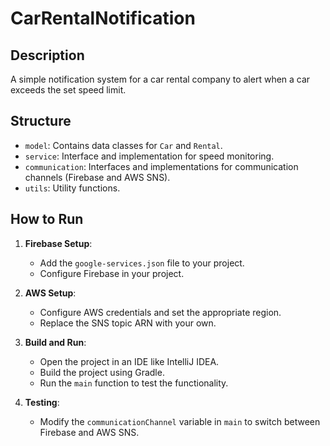 # CarRentalNotification

## Description
A simple notification system for a car rental company to alert when a car exceeds the set speed limit.

## Structure
- `model`: Contains data classes for `Car` and `Rental`.
- `service`: Interface and implementation for speed monitoring.
- `communication`: Interfaces and implementations for communication channels (Firebase and AWS SNS).
- `utils`: Utility functions.

## How to Run
1. **Firebase Setup**:
    - Add the `google-services.json` file to your project.
    - Configure Firebase in your project.

2. **AWS Setup**:
    - Configure AWS credentials and set the appropriate region.
    - Replace the SNS topic ARN with your own.

3. **Build and Run**:
    - Open the project in an IDE like IntelliJ IDEA.
    - Build the project using Gradle.
    - Run the `main` function to test the functionality.

4. **Testing**:
    - Modify the `communicationChannel` variable in `main` to switch between Firebase and AWS SNS.
